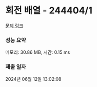 # 회전 배열 - 244404/1 

[문제 링크](https://level.goorm.io/exam/244404/%ED%9A%8C%EC%A0%84-%EB%B0%B0%EC%97%B4/quiz/1) 

### 성능 요약

메모리: 30.86 MB, 시간: 0.15 ms

### 제출 일자

2024년 06월 12일 13:02:08

